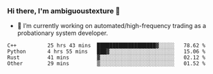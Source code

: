 ### Hi there, I'm ambiguoustexture 👋

<!--
**ambiguoustexture/ambiguoustexture** is a ✨ _special_ ✨ repository because its `README.md` (this file) appears on your GitHub profile.

Here are some ideas to get you started:
-->
- 🔭 I’m currently working on automated/high-frequency trading as a probationary system developer.
<!--START_SECTION:waka-->

```text
C++          25 hrs 43 mins  ███████████████████▓░░░░░   78.62 %
Python       4 hrs 55 mins   ███▓░░░░░░░░░░░░░░░░░░░░░   15.06 %
Rust         41 mins         ▓░░░░░░░░░░░░░░░░░░░░░░░░   02.12 %
Other        29 mins         ▒░░░░░░░░░░░░░░░░░░░░░░░░   01.52 %
```

<!--END_SECTION:waka-->
